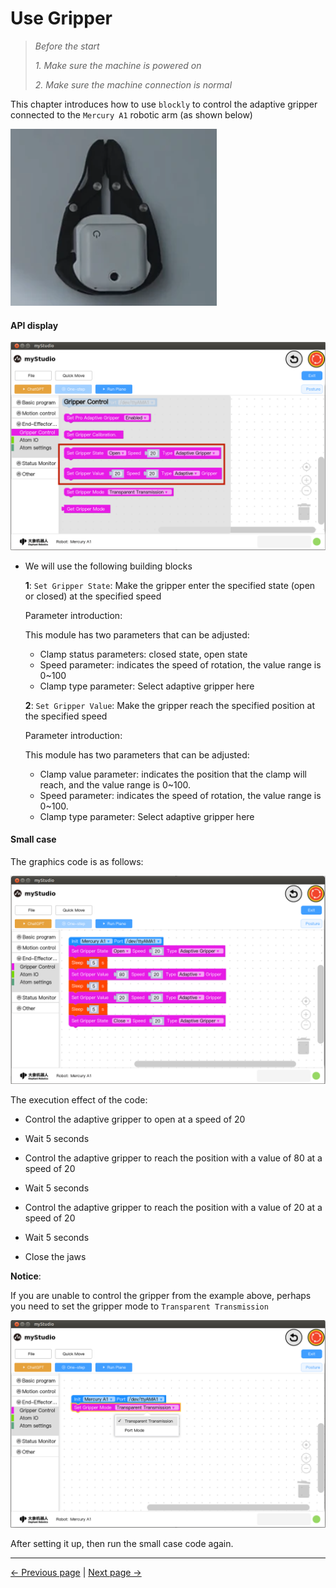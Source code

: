 # Use Gripper

> *Before the start*
>
> *1. Make sure the machine is powered on*
>
> *2. Make sure the machine connection is normal*



This chapter introduces how to use `blockly` to control the adaptive gripper connected to the `Mercury A1` robotic arm (as shown below)

<img src="..\resources\1-blockly\images\gripperUse\gripper.png"  />


#### API display

<img src="..\resources\1-blockly\images\gripperUse\blocks.png" style="zoom: 67%;" />

  * We will use the following building blocks

    **1**: `Set Gripper State`: Make the gripper enter the specified state (open or closed) at the specified speed

       Parameter introduction:

       This module has two parameters that can be adjusted:

       * Clamp status parameters: closed state, open state
       * Speed parameter: indicates the speed of rotation, the value range is 0~100
       * Clamp type parameter: Select adaptive gripper here



      **2**: `Set Gripper Value`: Make the gripper reach the specified position at the specified speed

       Parameter introduction:

       This module has two parameters that can be adjusted:

       * Clamp value parameter: indicates the position that the clamp will reach, and the value range is 0~100.
       * Speed parameter: indicates the speed of rotation, the value range is 0~100.
       * Clamp type parameter: Select adaptive gripper here







#### Small case

The graphics code is as follows:

<img src="..\resources\1-blockly\images\gripperUse\code.png" style="zoom: 80%;" />



The execution effect of the code:

- Control the adaptive gripper to open at a speed of 20

- Wait 5 seconds
- Control the adaptive gripper to reach the position with a value of 80 at a speed of 20
- Wait 5 seconds
- Control the adaptive gripper to reach the position with a value of 20 at a speed of 20
- Wait 5 seconds
- Close the jaws



**Notice**:

If you are unable to control the gripper from the example above, perhaps you need to set the gripper mode to `Transparent Transmission`

<img src="..\resources\1-blockly\images\gripperUse\3.png"  />

After setting it up, then run the small case code again.






---

[← Previous page](./9-program.md) | [Next page →](./11-pumpUse.md)
